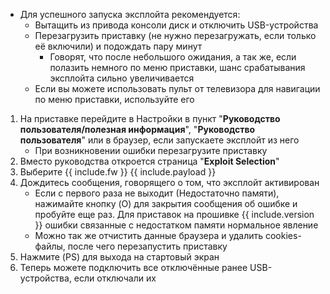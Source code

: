 * Для успешного запуска эксплойта рекомендуется: 
	* Вытащить из привода консоли диск и отключить USB-устройства
	*  Перезагрузить приставку (не нужно перезагружать, если только её включили) и подождать пару минут
		* Говорят, что после небольшого ожидания, а так же, если полазить немного по меню приставки, шанс срабатывания эксплойта сильно увеличивается
	* Если вы можете использовать пульт от телевизора для навигации по меню приставки, используйте его
1. На приставке перейдите в Настройки в пункт "**Руководство пользователя/полезная информация**", "**Руководство пользователя**" или в браузер, если запускаете эксплойт из него
	+ При возникновении ошибки перезагрузите приставку
1. Вместо руководства откроется страница "**Exploit Selection**" 
1. Выберите {{ include.fw }}
{{ include.payload }}
1. Дождитесь сообщения, говорящего о том, что эксплойт активирован
	* Если с первого раза не выходит (Недостаточно памяти), нажимайте кнопку (O) для закрытия сообщения об ошибке и пробуйте еще раз. Для приставок на прошивке {{ include.version }} ошибки связанные с недостатком памяти нормальное явление
	* Можно так же отчистить данные браузера и удалить cookies-файлы, после чего перезапустить приставку
1. Нажмите (PS) для выхода на стартовый экран
1. Теперь можете подключить все отключённые ранее USB-устройства, если отключали их